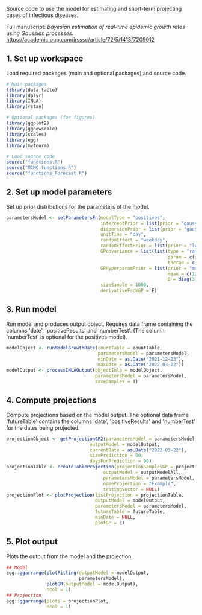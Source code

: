 
Source code to use the model for estimating and short-term projecting cases of infectious diseases. 

Full manuscript:
*Bayesian estimation of real-time epidemic growth rates using Gaussian processes*. https://academic.oup.com/jrsssc/article/72/5/1413/7209012

## 1. Set up workspace
Load required packages (main and optional packages) and source code.

```R
# Main packages
library(data.table)
library(dplyr)
library(INLA)
library(rstan)

# Optional packages (for figures)
library(ggplot2)
library(ggnewscale)
library(scales)
library(egg)
library(mvtnorm)

# Load source code
source("functions.R")
source("MCMC_functions.R")
source("functions_Forecast.R")
```

## 2. Set up model parameters
Set up prior distributions for the parameters of the model.
```R
parametersModel <- setParametersFn(modelType = "positives",
                                   interceptPrior = list(prior = "gaussian", mean = 0, prec = 1/100),
                                   dispersionPrior = list(prior = "gaussian", mean = 0, prec = 0.5),
                                   unitTime = "day",
                                   randomEffect = "weekday",
                                   randomEffectPrior = list(prior = "loggamma", a = 1, b = 0.01),
                                   GPcovariance = list(list(type = "rationalQ",
                                                            param = c(sigma = T, range = T, alpha = T),
                                                            theta0 = c(120, 1, 1))),
                                   GPHyperparamPrior = list(prior = "multivariateGaussian",
                                                            mean = c(120, 1, 1),
                                                            B = diag(3)),
                                   sizeSample = 1000,
                                   derivativeFromGP = F)
```

## 3. Run model
Run model and produces output object. Requires data frame containing the columns 'date', 'positiveResults' and 'numberTest'. (The column 'numberTest' is optional for the positives model).
```R
modelObject <- runModelGrowthRate(countTable = countTable,
                                  parametersModel = parametersModel,
                                  minDate = as.Date("2021-12-23"),
                                  maxDate = as.Date("2022-03-22"))
modelOutput <- processINLAOutput(objectInla = modelObject,
                                 parametersModel = parametersModel,
                                 saveSamples = T)
```

## 4. Compute projections
Compute projections based on the model output. The optional data frame 'futureTable' contains the columns 'date', 'positiveResults' and 'numberTest' for the dates being projected.
```R
projectionObject <- getProjectionGP2(parametersModel = parametersModel,
                               outputModel = modelOutput,
                               currentDate = as.Date("2022-03-22"),
                               sizePrediction = 60,
                               daysForPrediction = 90)
projectionTable <- createTableProjection(projectionSamplesGP = projectionObject,
                                    outputModel = outputModelAll,
                                    parametersModel = parametersModel,
                                    nameProjection = "Example",
                                    testingVector = NULL)
projectionPlot <- plotProjection(listProjection = projectionTable,
                                 outputModel = modelOutput,
                                 parametersModel = parametersModel,
                                 futureTable = futureTable,
                                 minDate = NULL,
                                 plotGP = F)
```
## 5. Plot output
Plots the output from the model and the projection.

```R
## Model
egg::ggarrange(plotFitting(outputModel = modelOutput,
                           parametersModel),
               plotGR(outputModel = modelOutput),
               ncol = 1)
## Projection
egg::ggarrange(plots = projectionPlot,
               ncol = 1)


```
